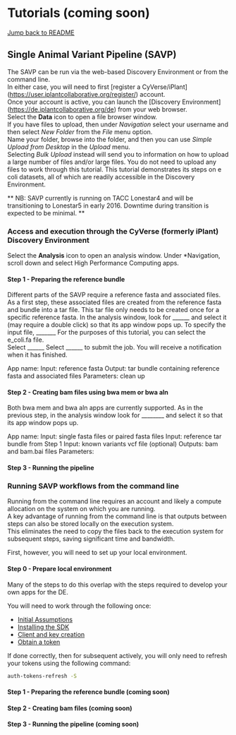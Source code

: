 # Tutorials  (coming soon)

[Jump back to README](README.md)

## Single Animal Variant Pipeline (SAVP)

The SAVP can be run via the web-based Discovery Environment or from the command line.  
In either case, you will need to first [register a CyVerse/iPlant] (https://user.iplantcollaborative.org/register/) account.  
Once your account is active, you can launch the [Discovery Environment] (https://de.iplantcollaborative.org/de) from your web browser.  
Select the **Data** icon to open a file browser window.  
If you have files to upload, then under *Navigation* select your username and then select *New Folder* from the *File* menu option.   
Name your folder, browse into the folder, and then you can use *Simple Upload from Desktop* in the *Upload* menu.  
Selecting *Bulk Upload* instead will send you to information on how to upload a large number of files and/or large files.
You do not need to upload any files to work through this tutorial.
This tutorial demonstrates its steps on e coli datasets, all of which are readily accessible in the Discovery Environment.

** NB: SAVP currently is running on TACC Lonestar4 and will be transitioning to Lonestar5 in early 2016.  Downtime during transition is expected to be minimal. **


### Access and execution through the CyVerse (formerly iPlant) Discovery Environment

Select the **Analysis** icon to open an analysis window.
Under *Navigation, scroll down and select High Performance Computing apps.

#### Step 1 - Preparing the reference bundle

Different parts of the SAVP require a reference fasta and associated files.  
As a first step, these associated files are created from the reference fasta and bundle into a tar file.
This tar file only needs to be created once for a specific reference fasta.
In the analysis window, look for ______ and select it (may require a double click) so that its app window pops up.
To specify the input file,  _______
For the purposes of this tutorial, you can select the e_coli.fa file.  
Select ______
Select ______ to submit the job.   You will receive a notification when it has finished.

App name: 
Input: reference fasta
Output: tar bundle containing reference fasta and associated files
Parameters: clean up



#### Step 2 - Creating bam files using bwa mem or bwa aln

Both bwa mem and bwa aln apps are currently supported.
As in the previous step, in the analysis window look for ________ and select it so that its app window pops up.

App name: 
Input: single fasta files or paired fasta files
Input: reference tar bundle from Step 1
Input: known variants vcf file (optional)
Outputs: bam and bam.bai files
Parameters:



#### Step 3 - Running the pipeline









### Running SAVP workflows from the command line

Running from the command line requires an account and likely a compute allocation on the system on which you are running.  
A key advantage of running from the command line is that outputs between steps can also be stored locally on the execution system.  
This eliminates the need to copy the files back to the execution system for subsequent steps, saving significant time and bandwidth.

First, however, you will need to set up your local environment.  

#### Step 0 - Prepare local environment

Many of the steps to do this overlap with the steps required to develop your own apps for the DE.

You will need to work through the following once:
* [Initial Assumptions](https://github.com/iPlantCollaborativeOpenSource/iplant-agave-sdk/blob/master/docs/iplant-assumptions.md)
* [Installing the SDK](https://github.com/iPlantCollaborativeOpenSource/iplant-agave-sdk/blob/master/docs/install-sdk.md)
* [Client and key creation](https://github.com/iPlantCollaborativeOpenSource/iplant-agave-sdk/blob/master/docs/client-create.md)
* [Obtain a token](https://github.com/iPlantCollaborativeOpenSource/iplant-agave-sdk/blob/master/docs/set-token.md)

If done correctly, then for subsequent actively, you will only need to refresh your tokens using the following command:

```sh
auth-tokens-refresh -S
```


#### Step 1 - Preparing the reference bundle (coming soon)


#### Step 2 - Creating bam files (coming soon)


#### Step 3 - Running the pipeline (coming soon)



